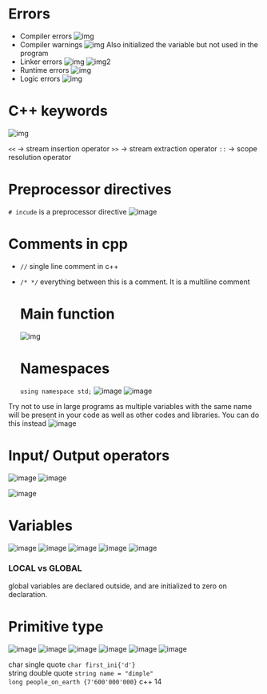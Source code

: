 # Errors

- Compiler errors
  ![img](./images/1_compiler_errors.png)
- Compiler warnings
  ![img](./images/2_compiler_warnings.png)
  Also initialized the variable but not used in the program
- Linker errors
  ![img](./images/3_a_linker_error.png)
  ![img2](./images/3_b_linker_error.png)
- Runtime errors
  ![img](./images/4_runtime_error.png)
- Logic errors
  ![img](./images/5_a_logic_error.png)

# C++  keywords
 ![img](./images/6_keywords.png)

`<<` -> stream insertion operator
`>>` -> stream extraction operator
`::` -> scope resolution operator

# Preprocessor directives 
`# incude` is a preprocessor directive
![image](./images/7_preprocessor_directives.png)

# Comments in cpp
- `//` single line comment in c++
- `/* */` everything between this is a comment. It is a multiline comment

  # Main function
  ![img](./images/8_main.png)

  # Namespaces
  `using namespace std;`
![image](./images/9_a_namespace.png)
![image](./images/9_b_namespace.png)

Try not to use in large programs as multiple variables with the same name will be present in your code as well as other codes and libraries. You can do this instead
![image](./images/9_c_namespace.png)

# Input/ Output operators
![image](./images/10_in_out.png)
![image](./images/10_b.png)

![image](./images/10_c.png)
  

# Variables
![image](./images/11_init_var.png)
![image](./images/12_var_dec.png)
![image](./images/13_varnames.png)
![image](./images/14_good_habit.png)
![image](./images/15_initialize_var.png)

### LOCAL vs GLOBAL
global variables are declared outside, and are initialized to zero on declaration.

# Primitive type
![image](./images/16.png)
![image](./images/17.png)
![image](./images/18.png)
![image](./images/19.png)
![image](./images/20.png)
![image](./images/21.png)

char single quote `char first_ini{'d'}` <br/>
string double quote `string name = "dimple"` <br/>
`long people_on_earth {7'600'000'000}` c++ 14





